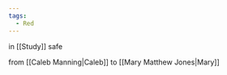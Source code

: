 ```yaml
---
tags:
  - Red
---
```

in [[Study]] safe

from  [[Caleb Manning\|Caleb]]  to [[Mary Matthew Jones\|Mary]]    
